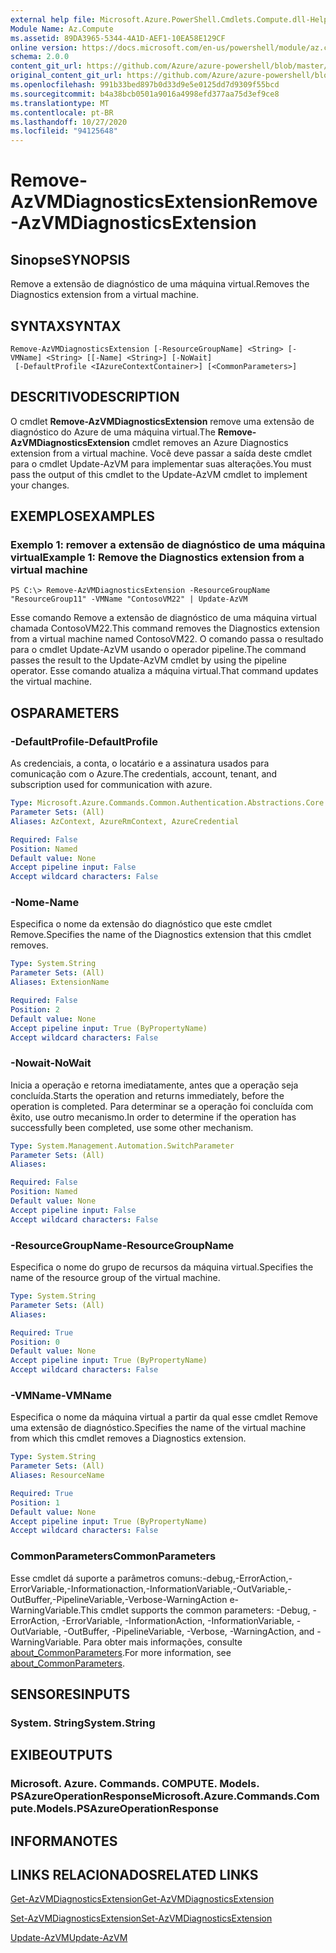 ```yaml
---
external help file: Microsoft.Azure.PowerShell.Cmdlets.Compute.dll-Help.xml
Module Name: Az.Compute
ms.assetid: 89DA3965-5344-4A1D-AEF1-10EA58E129CF
online version: https://docs.microsoft.com/en-us/powershell/module/az.compute/remove-azvmdiagnosticsextension
schema: 2.0.0
content_git_url: https://github.com/Azure/azure-powershell/blob/master/src/Compute/Compute/help/Remove-AzVMDiagnosticsExtension.md
original_content_git_url: https://github.com/Azure/azure-powershell/blob/master/src/Compute/Compute/help/Remove-AzVMDiagnosticsExtension.md
ms.openlocfilehash: 991b33bed897b0d33d9e5e0125dd7d9309f55bcd
ms.sourcegitcommit: b4a38bcb0501a9016a4998efd377aa75d3ef9ce8
ms.translationtype: MT
ms.contentlocale: pt-BR
ms.lasthandoff: 10/27/2020
ms.locfileid: "94125648"
---
```

# <span data-ttu-id="c73c4-101">Remove-AzVMDiagnosticsExtension</span><span class="sxs-lookup"><span data-stu-id="c73c4-101">Remove-AzVMDiagnosticsExtension</span></span>

## <span data-ttu-id="c73c4-102">Sinopse</span><span class="sxs-lookup"><span data-stu-id="c73c4-102">SYNOPSIS</span></span>
<span data-ttu-id="c73c4-103">Remove a extensão de diagnóstico de uma máquina virtual.</span><span class="sxs-lookup"><span data-stu-id="c73c4-103">Removes the Diagnostics extension from a virtual machine.</span></span>

## <span data-ttu-id="c73c4-104">SYNTAX</span><span class="sxs-lookup"><span data-stu-id="c73c4-104">SYNTAX</span></span>

```
Remove-AzVMDiagnosticsExtension [-ResourceGroupName] <String> [-VMName] <String> [[-Name] <String>] [-NoWait]
 [-DefaultProfile <IAzureContextContainer>] [<CommonParameters>]
```

## <span data-ttu-id="c73c4-105">DESCRITIVO</span><span class="sxs-lookup"><span data-stu-id="c73c4-105">DESCRIPTION</span></span>
<span data-ttu-id="c73c4-106">O cmdlet **Remove-AzVMDiagnosticsExtension** remove uma extensão de diagnóstico do Azure de uma máquina virtual.</span><span class="sxs-lookup"><span data-stu-id="c73c4-106">The **Remove-AzVMDiagnosticsExtension** cmdlet removes an Azure Diagnostics extension from a virtual machine.</span></span>
<span data-ttu-id="c73c4-107">Você deve passar a saída deste cmdlet para o cmdlet Update-AzVM para implementar suas alterações.</span><span class="sxs-lookup"><span data-stu-id="c73c4-107">You must pass the output of this cmdlet to the Update-AzVM cmdlet to implement your changes.</span></span>

## <span data-ttu-id="c73c4-108">EXEMPLOS</span><span class="sxs-lookup"><span data-stu-id="c73c4-108">EXAMPLES</span></span>

### <span data-ttu-id="c73c4-109">Exemplo 1: remover a extensão de diagnóstico de uma máquina virtual</span><span class="sxs-lookup"><span data-stu-id="c73c4-109">Example 1: Remove the Diagnostics extension from a virtual machine</span></span>
```
PS C:\> Remove-AzVMDiagnosticsExtension -ResourceGroupName "ResourceGroup11" -VMName "ContosoVM22" | Update-AzVM
```

<span data-ttu-id="c73c4-110">Esse comando Remove a extensão de diagnóstico de uma máquina virtual chamada ContosoVM22.</span><span class="sxs-lookup"><span data-stu-id="c73c4-110">This command removes the Diagnostics extension from a virtual machine named ContosoVM22.</span></span>
<span data-ttu-id="c73c4-111">O comando passa o resultado para o cmdlet Update-AzVM usando o operador pipeline.</span><span class="sxs-lookup"><span data-stu-id="c73c4-111">The command passes the result to the Update-AzVM cmdlet by using the pipeline operator.</span></span>
<span data-ttu-id="c73c4-112">Esse comando atualiza a máquina virtual.</span><span class="sxs-lookup"><span data-stu-id="c73c4-112">That command updates the virtual machine.</span></span>

## <span data-ttu-id="c73c4-113">OS</span><span class="sxs-lookup"><span data-stu-id="c73c4-113">PARAMETERS</span></span>

### <span data-ttu-id="c73c4-114">-DefaultProfile</span><span class="sxs-lookup"><span data-stu-id="c73c4-114">-DefaultProfile</span></span>
<span data-ttu-id="c73c4-115">As credenciais, a conta, o locatário e a assinatura usados para comunicação com o Azure.</span><span class="sxs-lookup"><span data-stu-id="c73c4-115">The credentials, account, tenant, and subscription used for communication with azure.</span></span>

```yaml
Type: Microsoft.Azure.Commands.Common.Authentication.Abstractions.Core.IAzureContextContainer
Parameter Sets: (All)
Aliases: AzContext, AzureRmContext, AzureCredential

Required: False
Position: Named
Default value: None
Accept pipeline input: False
Accept wildcard characters: False
```

### <span data-ttu-id="c73c4-116">-Nome</span><span class="sxs-lookup"><span data-stu-id="c73c4-116">-Name</span></span>
<span data-ttu-id="c73c4-117">Especifica o nome da extensão do diagnóstico que este cmdlet Remove.</span><span class="sxs-lookup"><span data-stu-id="c73c4-117">Specifies the name of the Diagnostics extension that this cmdlet removes.</span></span>

```yaml
Type: System.String
Parameter Sets: (All)
Aliases: ExtensionName

Required: False
Position: 2
Default value: None
Accept pipeline input: True (ByPropertyName)
Accept wildcard characters: False
```

### <span data-ttu-id="c73c4-118">-Nowait</span><span class="sxs-lookup"><span data-stu-id="c73c4-118">-NoWait</span></span>
<span data-ttu-id="c73c4-119">Inicia a operação e retorna imediatamente, antes que a operação seja concluída.</span><span class="sxs-lookup"><span data-stu-id="c73c4-119">Starts the operation and returns immediately, before the operation is completed.</span></span> <span data-ttu-id="c73c4-120">Para determinar se a operação foi concluída com êxito, use outro mecanismo.</span><span class="sxs-lookup"><span data-stu-id="c73c4-120">In order to determine if the operation has successfully been completed, use some other mechanism.</span></span>

```yaml
Type: System.Management.Automation.SwitchParameter
Parameter Sets: (All)
Aliases:

Required: False
Position: Named
Default value: None
Accept pipeline input: False
Accept wildcard characters: False
```

### <span data-ttu-id="c73c4-121">-ResourceGroupName</span><span class="sxs-lookup"><span data-stu-id="c73c4-121">-ResourceGroupName</span></span>
<span data-ttu-id="c73c4-122">Especifica o nome do grupo de recursos da máquina virtual.</span><span class="sxs-lookup"><span data-stu-id="c73c4-122">Specifies the name of the resource group of the virtual machine.</span></span>

```yaml
Type: System.String
Parameter Sets: (All)
Aliases:

Required: True
Position: 0
Default value: None
Accept pipeline input: True (ByPropertyName)
Accept wildcard characters: False
```

### <span data-ttu-id="c73c4-123">-VMName</span><span class="sxs-lookup"><span data-stu-id="c73c4-123">-VMName</span></span>
<span data-ttu-id="c73c4-124">Especifica o nome da máquina virtual a partir da qual esse cmdlet Remove uma extensão de diagnóstico.</span><span class="sxs-lookup"><span data-stu-id="c73c4-124">Specifies the name of the virtual machine from which this cmdlet removes a Diagnostics extension.</span></span>

```yaml
Type: System.String
Parameter Sets: (All)
Aliases: ResourceName

Required: True
Position: 1
Default value: None
Accept pipeline input: True (ByPropertyName)
Accept wildcard characters: False
```

### <span data-ttu-id="c73c4-125">CommonParameters</span><span class="sxs-lookup"><span data-stu-id="c73c4-125">CommonParameters</span></span>
<span data-ttu-id="c73c4-126">Esse cmdlet dá suporte a parâmetros comuns:-debug,-ErrorAction,-ErrorVariable,-Informationaction,-InformationVariable,-OutVariable,-OutBuffer,-PipelineVariable,-Verbose-WarningAction e-WarningVariable.</span><span class="sxs-lookup"><span data-stu-id="c73c4-126">This cmdlet supports the common parameters: -Debug, -ErrorAction, -ErrorVariable, -InformationAction, -InformationVariable, -OutVariable, -OutBuffer, -PipelineVariable, -Verbose, -WarningAction, and -WarningVariable.</span></span> <span data-ttu-id="c73c4-127">Para obter mais informações, consulte [about_CommonParameters](http://go.microsoft.com/fwlink/?LinkID=113216).</span><span class="sxs-lookup"><span data-stu-id="c73c4-127">For more information, see [about_CommonParameters](http://go.microsoft.com/fwlink/?LinkID=113216).</span></span>

## <span data-ttu-id="c73c4-128">SENSORES</span><span class="sxs-lookup"><span data-stu-id="c73c4-128">INPUTS</span></span>

### <span data-ttu-id="c73c4-129">System. String</span><span class="sxs-lookup"><span data-stu-id="c73c4-129">System.String</span></span>

## <span data-ttu-id="c73c4-130">EXIBE</span><span class="sxs-lookup"><span data-stu-id="c73c4-130">OUTPUTS</span></span>

### <span data-ttu-id="c73c4-131">Microsoft. Azure. Commands. COMPUTE. Models. PSAzureOperationResponse</span><span class="sxs-lookup"><span data-stu-id="c73c4-131">Microsoft.Azure.Commands.Compute.Models.PSAzureOperationResponse</span></span>

## <span data-ttu-id="c73c4-132">INFORMA</span><span class="sxs-lookup"><span data-stu-id="c73c4-132">NOTES</span></span>

## <span data-ttu-id="c73c4-133">LINKS RELACIONADOS</span><span class="sxs-lookup"><span data-stu-id="c73c4-133">RELATED LINKS</span></span>

[<span data-ttu-id="c73c4-134">Get-AzVMDiagnosticsExtension</span><span class="sxs-lookup"><span data-stu-id="c73c4-134">Get-AzVMDiagnosticsExtension</span></span>](./Get-AzVMDiagnosticsExtension.md)

[<span data-ttu-id="c73c4-135">Set-AzVMDiagnosticsExtension</span><span class="sxs-lookup"><span data-stu-id="c73c4-135">Set-AzVMDiagnosticsExtension</span></span>](./Set-AzVMDiagnosticsExtension.md)

[<span data-ttu-id="c73c4-136">Update-AzVM</span><span class="sxs-lookup"><span data-stu-id="c73c4-136">Update-AzVM</span></span>](./Update-AzVM.md)


